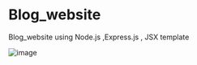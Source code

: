 # Blog_website
Blog_website using Node.js ,Express.js , JSX template 

![image](https://user-images.githubusercontent.com/59315014/222126020-8950f53b-409f-4572-abe8-9cdf7a3bddaa.png)
